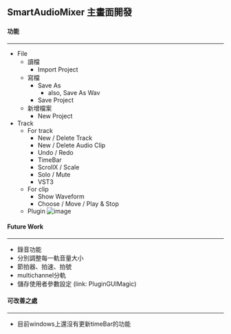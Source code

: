 ## SmartAudioMixer 主畫面開發

#### 功能
---
* File
  * 讀檔
    * Import Project
  * 寫檔
    * Save As
      * also, Save As Wav
    * Save Project
  * 新增檔案
    * New Project
* Track
  * For track
    * New / Delete  Track
    * New / Delete  Audio Clip
    * Undo / Redo
    * TimeBar
    * ScrollX / Scale
    * Solo / Mute
    * VST3
  * For clip
    * Show Waveform
    * Choose / Move / Play & Stop
  * Plugin
![image](https://user-images.githubusercontent.com/81510945/148918910-548a9554-3d95-4a03-968c-408b9ef099a6.png)

#### Future Work
---
* 錄音功能
* 分別調整每一軌音量大小
* 節拍器、拍速、拍號
* multichannel分軌
* 儲存使用者參數設定 (link: PluginGUIMagic)

#### 可改善之處
---
* 目前windows上還沒有更新timeBar的功能
